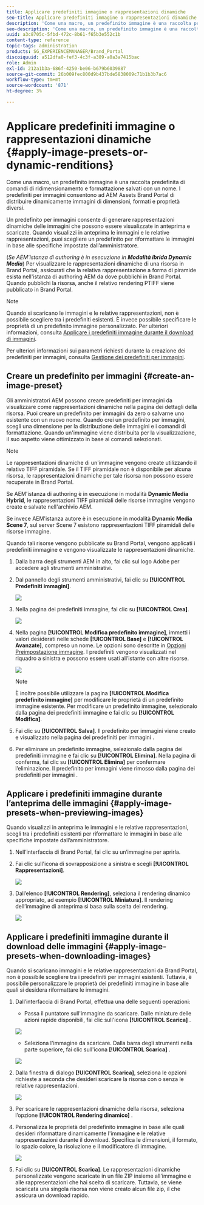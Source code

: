 ```yaml
---
title: Applicare predefiniti immagine o rappresentazioni dinamiche
seo-title: Applicare predefiniti immagine o rappresentazioni dinamiche
description: 'Come una macro, un predefinito immagine è una raccolta predefinita di comandi di ridimensionamento e formattazione salvati con un nome. I predefiniti per immagini consentono ad AEM Assets Brand Portal di distribuire dinamicamente immagini di dimensioni, formati e proprietà diversi. '
seo-description: 'Come una macro, un predefinito immagine è una raccolta predefinita di comandi di ridimensionamento e formattazione salvati con un nome. I predefiniti per immagini consentono ad AEM Assets Brand Portal di distribuire dinamicamente immagini di dimensioni, formati e proprietà diversi. '
uuid: a3c8705c-5fbd-472c-8b61-f65b3e552c1b
content-type: reference
topic-tags: administration
products: SG_EXPERIENCEMANAGER/Brand_Portal
discoiquuid: a512dfa0-fef3-4c3f-a389-a0a3a7415bac
role: Admin
exl-id: 212a1b3a-686f-4250-be06-b679b6039887
source-git-commit: 26b009fec800d9b437bde5838009c71b1b3b7ac6
workflow-type: tm+mt
source-wordcount: '871'
ht-degree: 3%

---
```


# Applicare predefiniti immagine o rappresentazioni dinamiche {#apply-image-presets-or-dynamic-renditions}

Come una macro, un predefinito immagine è una raccolta predefinita di comandi di ridimensionamento e formattazione salvati con un nome. I predefiniti per immagini consentono ad AEM Assets Brand Portal di distribuire dinamicamente immagini di dimensioni, formati e proprietà diversi.

Un predefinito per immagini consente di generare rappresentazioni dinamiche delle immagini che possono essere visualizzate in anteprima e scaricate. Quando visualizzi in anteprima le immagini e le relative rappresentazioni, puoi scegliere un predefinito per riformattare le immagini in base alle specifiche impostate dall’amministratore.

(*Se AEM&#39;istanza di authoring è in esecuzione in **Modalità ibrida Dynamic Media***) Per visualizzare le rappresentazioni dinamiche di una risorsa in Brand Portal, assicurati che la relativa rappresentazione a forma di piramide esista nell&#39;istanza di authoring AEM da dove pubblichi in Brand Portal. Quando pubblichi la risorsa, anche il relativo rendering PTIFF viene pubblicato in Brand Portal.

>[!NOTE]
>
>Quando si scaricano le immagini e le relative rappresentazioni, non è possibile scegliere tra i predefiniti esistenti. È invece possibile specificare le proprietà di un predefinito immagine personalizzato. Per ulteriori informazioni, consulta [Applicare i predefiniti immagine durante il download di immagini](../using/brand-portal-image-presets.md#main-pars-text-1403412644).


Per ulteriori informazioni sui parametri richiesti durante la creazione dei predefiniti per immagini, consulta [Gestione dei predefiniti per immagini](https://docs.adobe.com/docs/en/AEM/6-0/administer/integration/dynamic-media/image-presets.html).

## Creare un predefinito per immagini {#create-an-image-preset}

Gli amministratori AEM possono creare predefiniti per immagini da visualizzare come rappresentazioni dinamiche nella pagina dei dettagli della risorsa. Puoi creare un predefinito per immagini da zero o salvarne uno esistente con un nuovo nome. Quando crei un predefinito per immagini, scegli una dimensione per la distribuzione delle immagini e i comandi di formattazione. Quando un&#39;immagine viene distribuita per la visualizzazione, il suo aspetto viene ottimizzato in base ai comandi selezionati.

>[!NOTE]
>
>Le rappresentazioni dinamiche di un&#39;immagine vengono create utilizzando il relativo TIFF piramidale. Se il TIFF piramidale non è disponibile per alcuna risorsa, le rappresentazioni dinamiche per tale risorsa non possono essere recuperate in Brand Portal.
>
>Se AEM&#39;istanza di authoring è in esecuzione in modalità **Dynamic Media Hybrid**, le rappresentazioni TIFF piramidali delle risorse immagine vengono create e salvate nell&#39;archivio AEM.
>
>Se invece AEM&#39;istanza autore è in esecuzione in modalità **Dynamic Media Scene 7**, sul server Scene 7 esistono rappresentazioni TIFF piramidali delle risorse immagine.
>
>Quando tali risorse vengono pubblicate su Brand Portal, vengono applicati i predefiniti immagine e vengono visualizzate le rappresentazioni dinamiche.


1. Dalla barra degli strumenti AEM in alto, fai clic sul logo Adobe per accedere agli strumenti amministrativi.

1. Dal pannello degli strumenti amministrativi, fai clic su **[!UICONTROL Predefiniti immagini]**.

   ![](assets/admin-tools-panel-4.png)

1. Nella pagina dei predefiniti immagine, fai clic su **[!UICONTROL Crea]**.

   ![](assets/image_preset_homepage.png)

1. Nella pagina **[!UICONTROL Modifica predefinito immagine]**, immetti i valori desiderati nelle schede **[!UICONTROL Base]** e **[!UICONTROL Avanzate]**, compreso un nome. Le opzioni sono descritte in [Opzioni Preimpostazione immagine](https://docs.adobe.com/docs/en/AEM/6-0/administer/integration/dynamic-media/image-presets.html#Image%20preset%20options). I predefiniti vengono visualizzati nel riquadro a sinistra e possono essere usati all’istante con altre risorse.

   ![](assets/image_preset_create.png)

   >[!NOTE]
   >
   >È inoltre possibile utilizzare la pagina **[!UICONTROL Modifica predefinito immagine]** per modificare le proprietà di un predefinito immagine esistente. Per modificare un predefinito immagine, selezionalo dalla pagina dei predefiniti immagine e fai clic su **[!UICONTROL Modifica]**.

1. Fai clic su **[!UICONTROL Salva]**. Il predefinito per immagini viene creato e visualizzato nella pagina dei predefiniti per immagini .
1. Per eliminare un predefinito immagine, selezionalo dalla pagina dei predefiniti immagine e fai clic su **[!UICONTROL Elimina]**. Nella pagina di conferma, fai clic su **[!UICONTROL Elimina]** per confermare l’eliminazione. Il predefinito per immagini viene rimosso dalla pagina dei predefiniti per immagini .

## Applicare i predefiniti immagine durante l’anteprima delle immagini  {#apply-image-presets-when-previewing-images}

Quando visualizzi in anteprima le immagini e le relative rappresentazioni, scegli tra i predefiniti esistenti per riformattare le immagini in base alle specifiche impostate dall’amministratore.

1. Nell’interfaccia di Brand Portal, fai clic su un’immagine per aprirla.
1. Fai clic sull&#39;icona di sovrapposizione a sinistra e scegli **[!UICONTROL Rappresentazioni]**.

   ![](assets/image-preset-previewrenditions.png)

1. Dall’elenco **[!UICONTROL Rendering]**, seleziona il rendering dinamico appropriato, ad esempio **[!UICONTROL Miniatura]**. Il rendering dell’immagine di anteprima si basa sulla scelta del rendering.

   ![](assets/image-preset-previewrenditionthumbnail.png)

## Applicare i predefiniti immagine durante il download delle immagini {#apply-image-presets-when-downloading-images}

Quando si scaricano immagini e le relative rappresentazioni da Brand Portal, non è possibile scegliere tra i predefiniti per immagini esistenti. Tuttavia, è possibile personalizzare le proprietà dei predefiniti immagine in base alle quali si desidera riformattare le immagini.

1. Dall’interfaccia di Brand Portal, effettua una delle seguenti operazioni:

   * Passa il puntatore sull&#39;immagine da scaricare. Dalle miniature delle azioni rapide disponibili, fai clic sull&#39;icona **[!UICONTROL Scarica]** .

   ![](assets/downloadsingleasset.png)

   * Seleziona l&#39;immagine da scaricare. Dalla barra degli strumenti nella parte superiore, fai clic sull&#39;icona **[!UICONTROL Scarica]** .

   ![](assets/downloadassets.png)

1. Dalla finestra di dialogo **[!UICONTROL Scarica]**, seleziona le opzioni richieste a seconda che desideri scaricare la risorsa con o senza le relative rappresentazioni.

   ![](assets/donload-assets-dialog.png)

1. Per scaricare le rappresentazioni dinamiche della risorsa, seleziona l’opzione **[!UICONTROL Rendering dinamico]** .
1. Personalizza le proprietà del predefinito immagine in base alle quali desideri riformattare dinamicamente l&#39;immagine e le relative rappresentazioni durante il download. Specifica le dimensioni, il formato, lo spazio colore, la risoluzione e il modificatore di immagine.

   ![](assets/dynamicrenditions.png)

1. Fai clic su **[!UICONTROL Scarica]**. Le rappresentazioni dinamiche personalizzate vengono scaricate in un file ZIP insieme all&#39;immagine e alle rappresentazioni che hai scelto di scaricare. Tuttavia, se viene scaricata una singola risorsa non viene creato alcun file zip, il che assicura un download rapido.
